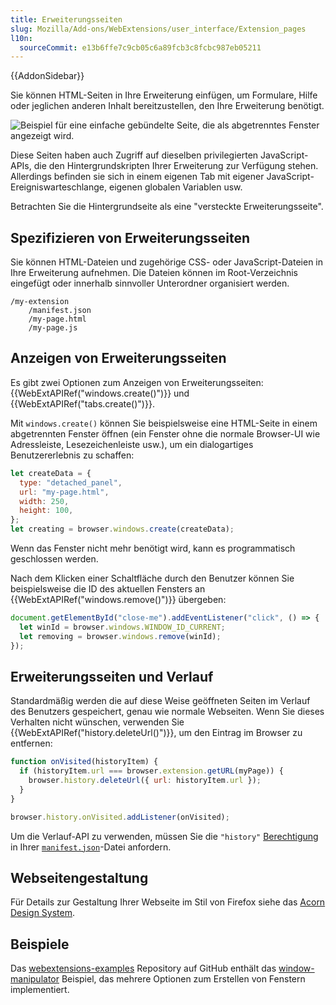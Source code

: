 ```yaml
---
title: Erweiterungsseiten
slug: Mozilla/Add-ons/WebExtensions/user_interface/Extension_pages
l10n:
  sourceCommit: e13b6ffe7c9cb05c6a89fcb3c8fcbc987eb05211
---
```


{{AddonSidebar}}

Sie können HTML-Seiten in Ihre Erweiterung einfügen, um Formulare, Hilfe oder jeglichen anderen Inhalt bereitzustellen, den Ihre Erweiterung benötigt.

![Beispiel für eine einfache gebündelte Seite, die als abgetrenntes Fenster angezeigt wird.](bundled_page_as_panel_small.png)

Diese Seiten haben auch Zugriff auf dieselben privilegierten JavaScript-APIs, die den Hintergrundskripten Ihrer Erweiterung zur Verfügung stehen. Allerdings befinden sie sich in einem eigenen Tab mit eigener JavaScript-Ereigniswarteschlange, eigenen globalen Variablen usw.

Betrachten Sie die Hintergrundseite als eine "versteckte Erweiterungsseite".

## Spezifizieren von Erweiterungsseiten

Sie können HTML-Dateien und zugehörige CSS- oder JavaScript-Dateien in Ihre Erweiterung aufnehmen. Die Dateien können im Root-Verzeichnis eingefügt oder innerhalb sinnvoller Unterordner organisiert werden.

```plain
/my-extension
    /manifest.json
    /my-page.html
    /my-page.js
```

## Anzeigen von Erweiterungsseiten

Es gibt zwei Optionen zum Anzeigen von Erweiterungsseiten: {{WebExtAPIRef("windows.create()")}} und {{WebExtAPIRef("tabs.create()")}}.

Mit `windows.create()` können Sie beispielsweise eine HTML-Seite in einem abgetrennten Fenster öffnen (ein Fenster ohne die normale Browser-UI wie Adressleiste, Lesezeichenleiste usw.), um ein dialogartiges Benutzererlebnis zu schaffen:

```js
let createData = {
  type: "detached_panel",
  url: "my-page.html",
  width: 250,
  height: 100,
};
let creating = browser.windows.create(createData);
```

Wenn das Fenster nicht mehr benötigt wird, kann es programmatisch geschlossen werden.

Nach dem Klicken einer Schaltfläche durch den Benutzer können Sie beispielsweise die ID des aktuellen Fensters an {{WebExtAPIRef("windows.remove()")}} übergeben:

```js
document.getElementById("close-me").addEventListener("click", () => {
  let winId = browser.windows.WINDOW_ID_CURRENT;
  let removing = browser.windows.remove(winId);
});
```

## Erweiterungsseiten und Verlauf

Standardmäßig werden die auf diese Weise geöffneten Seiten im Verlauf des Benutzers gespeichert, genau wie normale Webseiten. Wenn Sie dieses Verhalten nicht wünschen, verwenden Sie {{WebExtAPIRef("history.deleteUrl()")}}, um den Eintrag im Browser zu entfernen:

```js
function onVisited(historyItem) {
  if (historyItem.url === browser.extension.getURL(myPage)) {
    browser.history.deleteUrl({ url: historyItem.url });
  }
}

browser.history.onVisited.addListener(onVisited);
```

Um die Verlauf-API zu verwenden, müssen Sie die `"history"` [Berechtigung](/de/docs/Mozilla/Add-ons/WebExtensions/manifest.json/permissions) in Ihrer [`manifest.json`](/de/docs/Mozilla/Add-ons/WebExtensions/manifest.json)-Datei anfordern.

## Webseitengestaltung

Für Details zur Gestaltung Ihrer Webseite im Stil von Firefox siehe das [Acorn Design System](https://acorn.firefox.com/latest).

## Beispiele

Das [webextensions-examples](https://github.com/mdn/webextensions-examples) Repository auf GitHub enthält das [window-manipulator](https://github.com/mdn/webextensions-examples/tree/main/window-manipulator) Beispiel, das mehrere Optionen zum Erstellen von Fenstern implementiert.

